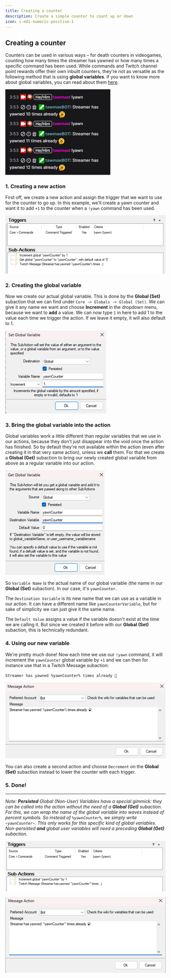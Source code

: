 ```yaml
---
title: Creating a counter
description: Create a simple counter to count up or down
icon: i-mdi-numeric-positive-1
---
```


## Creating a counter

Counters can be used in various ways – for death counters in videogames, counting how many times the streamer has yawned or how many times a specific command has been used. While commands and Twitch channel point rewards offer their own inbuilt counters, they're not as versatile as the following method that is using **global variables**. If you want to know more about global variables, you can read about them [here](https://docs.streamer.bot/guide/variables#global-variables).

![Counter Preview](assets/example_counter_chat.png)

### 1. Creating a new action

First off, we create a new action and assign the trigger that we want to use for the counter to go up. In this example, we'll create a yawn counter and want it to add `+1` to the counter when a `!yawn` command has been used.

![Counter Action](assets/example_counter_action_1.png)

### 2. Creating the global variable

Now we create our actual global variable. This is done by the **Global (Set)**  subaction that we can find under `Core -> Globals -> Global (Set)`. We can give it any name we want and choose **Increment** in the dropdown menu, because we want to **add** a value. We can now type `1` in here to add 1 to the value each time we trigger the action. If we leave it empty, it will also default to 1.

![Counter Global Set Subaction](assets/example_counter_global_set.png)

### 3. Bring the global variable into the action

Global variables work a little different than regular variables that we use in our actions, because they don't just disappear into the void once the action has finished. So by default they're not available within the action (even after creating it in that very same action), unless we **call** them. For that we create a **Global (Get)** subaction to bring our newly created global variable from above as a regular variable into our action.

![Counter Global Get Subaction](assets/example_counter_global_get.png)

So `Variable Name` is the actual name of our global variable (the name in our **Global (Set)** subaction). In our case, it's `yawnCounter`. 

The `Destination Variable` is its new name that we can use as a variable in our action. It can have a different name like `yawnCounterVariable`, but for sake of simplicity we can just give it the same name. 

The `Default Value` assigns a value if the variable doesn't exist at the time we are calling it. But since we created it before with our **Global (Set)** subaction, this is technically redundant.

### 4. Using our new variable

We're pretty much done! Now each time we use our `!yawn` command, it will increment the `yawnCounter` global variable by `+1` and we can then for instance use that in a Twitch Message subaction:

`Streamer has yawned %yawnCounter% times already 🥱`

![Counter Message](assets/example_counter_message_1.png)

You can also create a second action and choose `Decrement` on the **Global (Set)** subaction instead to lower the counter with each trigger.

### 5. Done!

---

_Note: **Persisted** Global (Non-User) Variables have a special gimmick: they can be called into the action without the need of a **Global (Get)** subaction. For this, we can wrap the name of the global variable into waves instead of percent symbols. So instead of `%yawnCounter%`, we simply write `~yawnCounter~`. This only works for this specific kind of global variables. Non-persisted **and** global user variables will need a preceding **Global (Get)** subaction._

![Counter Variant 2](assets/example_counter_action_2.png)

![Counter Variant 2 Message](assets/example_counter_message_2.png)
